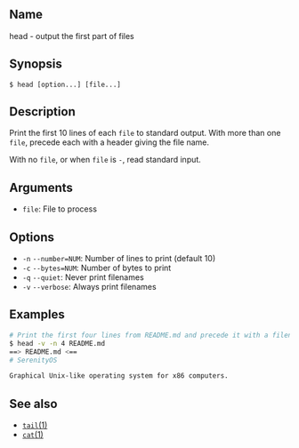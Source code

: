 ## Name

head - output the first part of files

## Synopsis

```**sh
$ head [option...] [file...]
```

## Description

Print  the  first 10 lines of each `file` to standard output.  With more than one `file`,
precede each with a header giving the file name.

With no `file`, or when `file` is `-`, read standard input.

## Arguments

* `file`: File to process

## Options

* `-n` `--number=NUM`: Number of lines to print (default 10)
* `-c` `--bytes=NUM`: Number of bytes to print
* `-q` `--quiet`: Never print filenames
* `-v` `--verbose`: Always print filenames


## Examples

```sh
# Print the first four lines from README.md and precede it with a filename header
$ head -v -n 4 README.md
==> README.md <==
# SerenityOS

Graphical Unix-like operating system for x86 computers.

```

## See also
* [`tail`(1)](help://man/1/tail)
* [`cat`(1)](help://man/1/cat)
